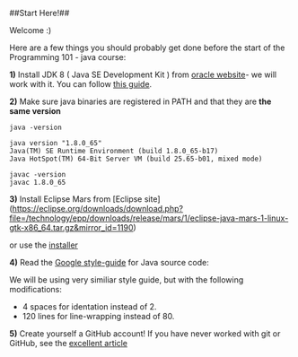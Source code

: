##Start Here!##

Welcome :) 

Here are a few things you should probably get done before the start of the Programming 101 - java course:

**1)** Install JDK 8 ( Java SE Development Kit ) from [oracle website](http://www.oracle.com/technetwork/java/javase/downloads/jdk8-downloads-2133151.html)- we will work with it. You can follow [this guide](http://askubuntu.com/a/55960).

**2)** Make sure java binaries are registered in PATH
and that they are **the same version**

```
java -version

java version "1.8.0_65"
Java(TM) SE Runtime Environment (build 1.8.0_65-b17)
Java HotSpot(TM) 64-Bit Server VM (build 25.65-b01, mixed mode)
```
```
javac -version
javac 1.8.0_65
```

**3)** Install Eclipse Mars from [Eclipse site]
(https://eclipse.org/downloads/download.php?file=/technology/epp/downloads/release/mars/1/eclipse-java-mars-1-linux-gtk-x86_64.tar.gz&mirror_id=1190)

or use the [installer](https://www.eclipse.org/downloads/)

**4)** Read the [Google style-guide](http://google-styleguide.googlecode.com/svn/trunk/javaguide.html) for Java source code:

We will be using very similiar style guide, but with the following modifications:
- 4 spaces for identation instead of 2.
- 120 lines for line-wrapping instead of 80.

**5)** Create yourself a GitHub account!
If you have never worked with git or GitHub, see the [excellent article](https://github.com/kchhipa4u/core-java-step-by-step/tree/master/src/week01/1.Monday/git.md)

